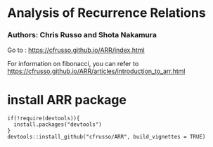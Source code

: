 # Analysis of Recurrence Relations
### Authors: Chris Russo and Shota Nakamura
Go to : https://cfrusso.github.io/ARR/index.html

For information on fibonacci, you can refer to
https://cfrusso.github.io/ARR/articles/introduction_to_arr.html

# install ARR package
```{r}
if(!require(devtools)){
  install.packages("devtools")
}
devtools::install_github("cfrusso/ARR", build_vignettes = TRUE)
```
